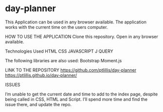 # day-planner

This Application can be used in any browser available. The application works with the current time on the users computer.

HOW TO USE THE APPLICATION
Clone this repository.
Open in any browser available.

Technologies Used
HTML
CSS
JAVASCRIPT
J QUERY

The following libraries are also used:
Bootstrap
Moment.js

LINK TO THE REPOSITORY
https://github.com/ptlillis/day-planner
https://ptlillis.github.io/day-planner/

ISSUES

I’m unable to get the current date and time to add to the index page, despite being called in CSS, HTML and Script. I’ll spend more time and find the issue there, and update the repo.
